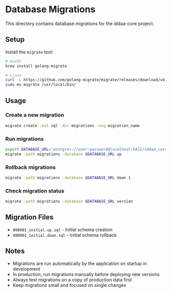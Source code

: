 # Database Migrations

This directory contains database migrations for the iddaa-core project.

## Setup

Install the `migrate` tool:

```bash
# macOS
brew install golang-migrate

# Linux
curl -L https://github.com/golang-migrate/migrate/releases/download/v4.16.2/migrate.linux-amd64.tar.gz | tar xvz
sudo mv migrate /usr/local/bin/
```

## Usage

### Create a new migration

```bash
migrate create -ext sql -dir migrations -seq migration_name
```

### Run migrations

```bash
export DATABASE_URL="postgres://user:password@localhost:5432/iddaa_core?sslmode=disable"
migrate -path migrations -database $DATABASE_URL up
```

### Rollback migrations

```bash
migrate -path migrations -database $DATABASE_URL down 1
```

### Check migration status

```bash
migrate -path migrations -database $DATABASE_URL version
```

## Migration Files

- `000001_initial.up.sql` - Initial schema creation
- `000001_initial.down.sql` - Initial schema rollback

## Notes

- Migrations are run automatically by the application on startup in development
- In production, run migrations manually before deploying new versions
- Always test migrations on a copy of production data first
- Keep migrations small and focused on single changes
